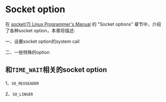 # Socket option

在 [socket(7) Linux Programmer's Manual](http://man7.org/linux/man-pages/man7/socket.7.html)  的 "Socket options" 章节中，介绍了各种socket option，本章将描述:

一、设置socket option的system call

二、一些特殊的option



## 和`TIME_WAIT`相关的socket option

1、`SO_REUSEADDR`

2、`SO_LINGER`

